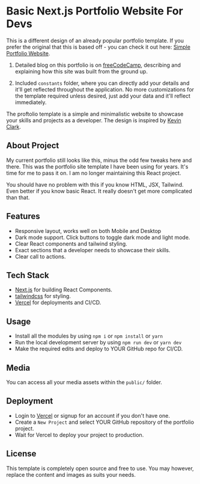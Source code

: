 # Basic Next.js Portfolio Website For Devs

This is a different design of an already popular portfolio template. If you prefer the original that this is based off - you can check it out here: [Simple Portfolio Website](https://simple-developer-portfolio-website.vercel.app/).

1. Detailed blog on this portfolio is on [freeCodeCamp](https://www.freecodecamp.org/news/how-to-build-a-portfolio-site-with-nextjs-tailwindcss/), describing and explaining how this site was built from the ground up.

2. Included `constants` folder, where you can directly add your details and it'll get reflected throughout the application. No more customizations for the template required unless desired, just add your data and it'll reflect immediately.

The proftolio template is a simple and minimalistic website to showcase your skills and projects as a developer. The design is inspired by [Kevin Clark](https://kevinclark.ca).

## About Project

My current portfolio still looks like this, minus the odd few tweaks here and there. This was the portfolio site template I have been using for years. It's time for me to pass it on. 
I am no longer maintaining this React project.

You should have no problem with this if you know HTML, JSX, Tailwind. Even better if you know basic React. It really doesn't get more complicated than that.

## Features

- Responsive layout, works well on both Mobile and Desktop
- Dark mode support. Click buttons to toggle dark mode and light mode.
- Clear React components and tailwind styling.
- Exact sections that a developer needs to showcase their skills.
- Clear call to actions.

## Tech Stack

- [Next.js](https://nextjs.org) for building React Components.
- [tailwindcss](https://tailwindcss.com) for styling.
- [Vercel](https://vercel.com) for deployments and CI/CD.

## Usage

- Install all the modules by using `npm i` or `npm install` or `yarn`
- Run the local development server by using `npm run dev` or `yarn dev`
- Make the required edits and deploy to YOUR GitHub repo for CI/CD.

## Media

You can access all your media assets within the `public/` folder.

## Deployment

- Login to [Vercel](https://vercel.com) or signup for an account if you don't have one.
- Create a `New Project` and select YOUR GitHub repository of the portfolio project.
- Wait for Vercel to deploy your project to production.

## License

This template is completely open source and free to use. You may however, replace the content and images as suits your needs.
